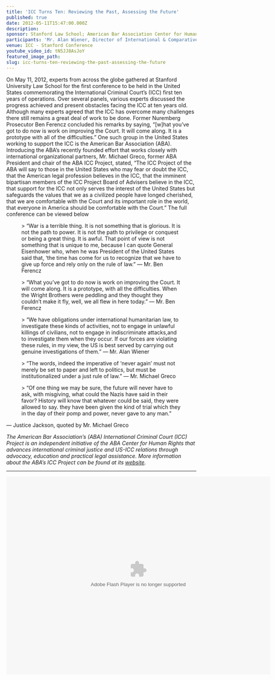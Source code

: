 ```yaml
---
title: 'ICC Turns Ten: Reviewing the Past, Assessing the Future'
published: true
date: 2012-05-11T15:47:00.000Z
description:
sponsor: Stanford Law School; American Bar Association Center for Human Rights; American Society of International Law
participants: 'Mr. Alan Wiener, Director of International & Comparative Law Institute at Stanford Law; Judge Cuno Tarfusser, Vice President, International Criminal Court; Ms. Shamila Batohi, Senior Legal Advisor of the Prosecutor, International Criminal Court; Mr. Stephen J. Rapp, U.S. Ambassador-at-Large, Office of Global Criminal Justice; Mr. Benjamin Ferencz, Former Prosecutor, Nuremberg Military Tribunals; Mr. Michael S. Greco, Chair, ABA Center for Human Rights and former President of the ABA; Professor David Kaye, Executive Director, International Human Rights Program at UCLA, School of Law; Professor Ruth Wedgwood, Director of the International Law and Organizations Program, The Paul H. Nitze School of Advanced International Studies, John Hopkins University'
venue: ICC - Stanford Conference
youtube_video_id: tN5JJ8AsJoY
featured_image_path:
slug: icc-turns-ten-reviewing-the-past-assessing-the-future
---
```



On May 11, 2012, experts from across the globe gathered at Stanford University Law School for the first conference to be held in the United States commemorating the International Criminal Court’s (ICC) first ten years of operations. Over several panels, various experts discussed the progress achieved and present obstacles facing the ICC at ten years old. Although many experts agreed that the ICC has overcome many challenges there still remains a great deal of work to be done. Former Nuremberg Prosecutor Ben Ferencz concluded his remarks by saying, “[w]hat you’ve got to do now is work on improving the Court. It will come along. It is a prototype with all of the difficulties.” One such group in the United States working to support the ICC is the American Bar Association (ABA). Introducing the ABA’s recently founded effort that works closely with international organizational partners, Mr. Michael Greco, former ABA President and chair of the ABA ICC Project, stated, “The ICC Project of the ABA will say to those in the United States who may fear or doubt the ICC, that the American legal profession believes in the ICC, that the imminent bipartisan members of the ICC Project Board of Advisers believe in the ICC, that support for the ICC not only serves the interest of the United States but safeguards the values that we as a civilized people have longed cherished, that we are comfortable with the Court and its important role in the world, that everyone in America should be comfortable with the Court.” The full conference can be viewed below

<figure data-type="quote">&gt; &ldquo;War is a terrible thing. It is not something that is glorious. It is not the path to power. It is not the path to privilege or conquest or being a great thing. It is awful. That point of view is not something that is unique to me, because I can quote General Eisenhower who, when he was President of the United States said that, &lsquo;the time has come for us to recognize that we have to give up force and rely only on the rule of law.&rdquo; &mdash; Mr. Ben Ferencz</figure>

<figure data-type="quote">&gt; &ldquo;What you&rsquo;ve got to do now is work on improving the Court. It will come along. It is a prototype, with all the difficulties. When the Wright Brothers were peddling and they thought they couldn&rsquo;t make it fly, well, we all flew in here today.&rdquo; &mdash; Mr. Ben Ferencz</figure>

<figure data-type="quote">&gt; &ldquo;We have obligations under international humanitarian law, to investigate these kinds of activities, not to engage in unlawful killings of civilians, not to engage in indiscriminate attacks,and to investigate them when they occur. If our forces are violating these rules, in my view, the US is best served by carrying out genuine investigations of them.&rdquo; &mdash; Mr. Alan Wiener</figure>

<figure data-type="quote">&gt; &ldquo;The words, indeed the imperative of &lsquo;never again&rsquo; must not merely be set to paper and left to politics, but must be institutionalized under a just rule of law.&rdquo; &mdash; Mr. Michael Greco</figure>

<figure data-type="quote">&gt; &ldquo;Of one thing we may be sure, the future will never have to ask, with misgiving, what could the Nazis have said in their favor? History will know that whatever could be said, they were allowed to say. they have been given the kind of trial which they in the day of their pomp and power, never gave to any man.&rdquo;</figure>

— Justice Jackson, quoted by Mr. Michael Greco

*The American Bar Association’s (ABA) International Criminal Court (ICC) Project is an independent initiative of the ABA Center for Human Rights that advances international criminal justice and US-ICC relations through advocacy, education and practical legal assistance. More information about the ABA’s ICC Project can be found at its [website](https://www.aba-icc.org/).*

---

<object height="525" width="700"><param name="flashvars" value="offsite=true&amp;lang=en-us&amp;page_show_url=%2Fphotos%2F126209453%40N05%2Fsets%2F72157645675234771%2Fshow%2F&amp;page_show_back_url=%2Fphotos%2F126209453%40N05%2Fsets%2F72157645675234771%2F&amp;set_id=72157645675234771&amp;jump_to=" /><param name="movie" value="https://www.flickr.com/apps/slideshow/show.swf?v=143270" /><param name="allowFullScreen" value="true" /><embed type="application/x-shockwave-flash" height="525" width="700" allowfullscreen="true" flashvars="offsite=true&amp;lang=en-us&amp;page_show_url=%2Fphotos%2F126209453%40N05%2Fsets%2F72157645675234771%2Fshow%2F&amp;page_show_back_url=%2Fphotos%2F126209453%40N05%2Fsets%2F72157645675234771%2F&amp;set_id=72157645675234771&amp;jump_to=" src="https://www.flickr.com/apps/slideshow/show.swf?v=143270" /></object>